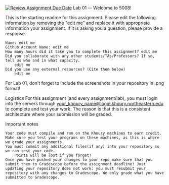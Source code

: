 [![Review Assignment Due Date](https://classroom.github.com/assets/deadline-readme-button-22041afd0340ce965d47ae6ef1cefeee28c7c493a6346c4f15d667ab976d596c.svg)](https://classroom.github.com/a/fHjqn6yj)
Lab 01 -- Welcome to 5008!

This is the starting readme for this assignment. Please edit the following information by removing the "edit me" and replace it with appropriate information your assignment. If it is asking you a question, please provide a response. 

    Name: edit me
    Github Account Name: edit me
    How many hours did it take you to complete this assignment? edit me 
    Did you collaborate with any other students/TAs/Professors? If so, tell us who and in what capacity.
        edit me
    Did you use any external resources? (Cite them below)
        edit me

For Lab 01, don't forget to include the screenshots in your repository in .png format!

Logistics
For this assignment (and every assignment/lab), you must login into the servers through your_khoury_name@login.khoury.northeastern.edu to complete and test your work. The reason is that this is a consistent architecture where your submission will be graded.

Important notes

    Your code must compile and run on the Khoury machines to earn credit. Make sure you test your programs on these machines, as this is where we grade your assignments.
    You must commit any additional files(if any) into your repository so we can test your code.
        Points will be lost if you forget!
    Once you have pushed your changes to your repo make sure that you submit them to Gradescope before the assignment deadline! Just updating your repository does not work: you must resubmit your repository with any changes to Gradescope. We only grade what you have submitted to Gradescope. 
